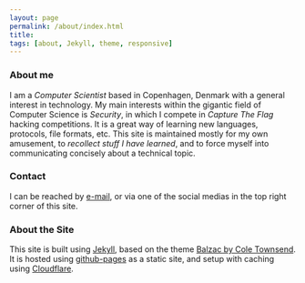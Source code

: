 ```yaml
---
layout: page
permalink: /about/index.html
title: 
tags: [about, Jekyll, theme, responsive]
---
```


### About me
I am a _Computer Scientist_ based in Copenhagen, Denmark with a general interest in technology. My main interests within the gigantic field of Computer Science is _Security_, in which I compete in _Capture The Flag_ hacking competitions. It is a great way of learning new languages, protocols, file formats, etc. This site is maintained mostly for my own amusement, to _recollect stuff I have learned_, and to force myself into communicating concisely about a technical topic.

### Contact
I can be reached by [e-mail](mailto:kristian.theilgaard@gmail.com), or via one of the social medias in the top right corner of this site.

### About the Site
This site is built using [Jekyll](https://jekyllrb.com), based on the theme [Balzac by Cole Townsend](https://github.com/ColeTownsend/Balzac-for-Jekyll). It is hosted using [github-pages](https://help.github.com/en/articles/what-is-github-pages) as a static site, and setup with caching using [Cloudflare](https://www.cloudflare.com/).